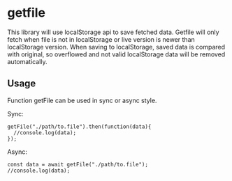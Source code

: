 # getfile

This library will use localStorage api to save fetched data.
Getfile will only fetch when file is not in localStorage or live version is newer than localStorage version.
When saving to localStorage, saved data is compared with original, so overflowed and not valid localStorage data will be removed automatically.

## Usage
Function getFile can be used in sync or async style.

Sync:
```
getFile("./path/to.file").then(function(data){
  //console.log(data);
});
```

Async:
```
const data = await getFile("./path/to.file");
//console.log(data);
```
